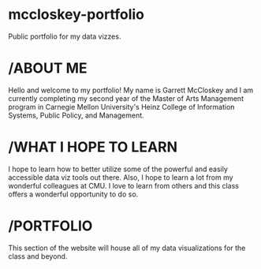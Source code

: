 # mccloskey-portfolio
Public portfolio for my data vizzes. 

# /ABOUT ME
Hello and welcome to my portfolio! My name is Garrett McCloskey and I am currently completing my second year of the Master of Arts Management program in Carnegie Mellon University's Heinz College of Information Systems, Public Policy, and Management. 

# /WHAT I HOPE TO LEARN
I hope to learn how to better utilize some of the powerful and easily accessible data viz tools out there. Also, I hope to learn a lot from my wonderful colleagues at CMU. I love to learn from others and this class offers a wonderful opportunity to do so.

# /PORTFOLIO
This section of the website will house all of my data visualizations for the class and beyond. 
